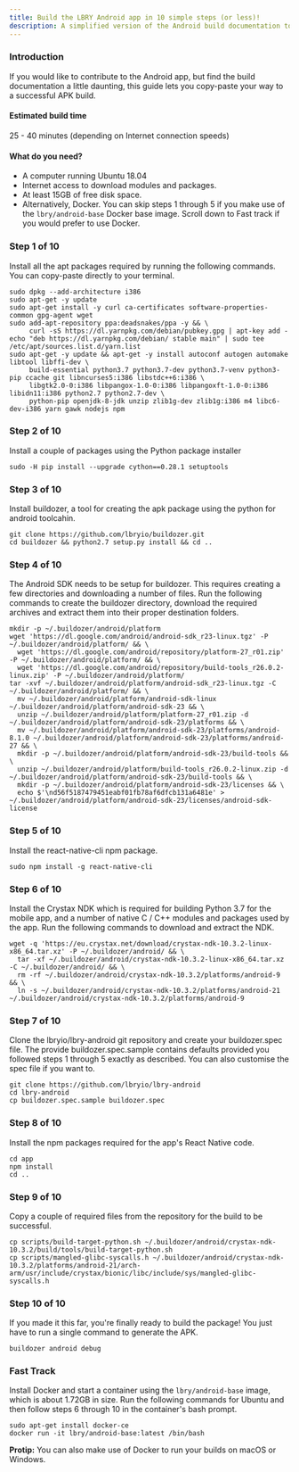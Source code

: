```yaml
---
title: Build the LBRY Android app in 10 simple steps (or less)!
description: A simplified version of the Android build documentation to get up and running as quickly as possible.
---
```


### Introduction
If you would like to contribute to the Android app, but find the build documentation a little daunting, this guide lets you copy-paste your way to a successful APK build.

#### Estimated build time
25 - 40 minutes (depending on Internet connection speeds)

#### What do you need?
* A computer running Ubuntu 18.04
* Internet access to download modules and packages.
* At least 15GB of free disk space.
* Alternatively, Docker. You can skip steps 1 through 5 if you make use of the `lbry/android-base` Docker base image. Scroll down to Fast track if you would prefer to use Docker.

### Step 1 of 10
Install all the apt packages required by running the following commands. You can copy-paste directly to your terminal.
```
sudo dpkg --add-architecture i386
sudo apt-get -y update
sudo apt-get install -y curl ca-certificates software-properties-common gpg-agent wget
sudo add-apt-repository ppa:deadsnakes/ppa -y && \
     curl -sS https://dl.yarnpkg.com/debian/pubkey.gpg | apt-key add -
echo "deb https://dl.yarnpkg.com/debian/ stable main" | sudo tee /etc/apt/sources.list.d/yarn.list
sudo apt-get -y update && apt-get -y install autoconf autogen automake libtool libffi-dev \
     build-essential python3.7 python3.7-dev python3.7-venv python3-pip ccache git libncurses5:i386 libstdc++6:i386 \
     libgtk2.0-0:i386 libpangox-1.0-0:i386 libpangoxft-1.0-0:i386 libidn11:i386 python2.7 python2.7-dev \
     python-pip openjdk-8-jdk unzip zlib1g-dev zlib1g:i386 m4 libc6-dev-i386 yarn gawk nodejs npm
```

### Step 2 of 10
Install a couple of packages using the Python package installer
```
sudo -H pip install --upgrade cython==0.28.1 setuptools
```

### Step 3 of 10
Install buildozer, a tool for creating the apk package using the python for android toolcahin.
```
git clone https://github.com/lbryio/buildozer.git
cd buildozer && python2.7 setup.py install && cd ..
```

### Step 4 of 10
The Android SDK needs to be setup for buildozer. This requires creating a few directories and downloading a number of files. Run the following commands to create the buildozer directory, download the required archives and extract them into their proper destination folders.

```
mkdir -p ~/.buildozer/android/platform
wget 'https://dl.google.com/android/android-sdk_r23-linux.tgz' -P ~/.buildozer/android/platform/ && \
  wget 'https://dl.google.com/android/repository/platform-27_r01.zip' -P ~/.buildozer/android/platform/ && \
  wget 'https://dl.google.com/android/repository/build-tools_r26.0.2-linux.zip' -P ~/.buildozer/android/platform/
tar -xvf ~/.buildozer/android/platform/android-sdk_r23-linux.tgz -C ~/.buildozer/android/platform/ && \
  mv ~/.buildozer/android/platform/android-sdk-linux ~/.buildozer/android/platform/android-sdk-23 && \
  unzip ~/.buildozer/android/platform/platform-27_r01.zip -d ~/.buildozer/android/platform/android-sdk-23/platforms && \
  mv ~/.buildozer/android/platform/android-sdk-23/platforms/android-8.1.0 ~/.buildozer/android/platform/android-sdk-23/platforms/android-27 && \
  mkdir -p ~/.buildozer/android/platform/android-sdk-23/build-tools && \
  unzip ~/.buildozer/android/platform/build-tools_r26.0.2-linux.zip -d ~/.buildozer/android/platform/android-sdk-23/build-tools && \
  mkdir -p ~/.buildozer/android/platform/android-sdk-23/licenses && \
  echo $'\nd56f5187479451eabf01fb78af6dfcb131a6481e' > ~/.buildozer/android/platform/android-sdk-23/licenses/android-sdk-license
```

### Step 5 of 10
Install the react-native-cli npm package.
```
sudo npm install -g react-native-cli
```

### Step 6 of 10
Install the Crystax NDK which is required for building Python 3.7 for the mobile app, and a number of native C / C++ modules and packages used by the app. Run the following commands to download and extract the NDK.
```
wget -q 'https://eu.crystax.net/download/crystax-ndk-10.3.2-linux-x86_64.tar.xz' -P ~/.buildozer/android/ && \
  tar -xf ~/.buildozer/android/crystax-ndk-10.3.2-linux-x86_64.tar.xz -C ~/.buildozer/android/ && \
  rm -rf ~/.buildozer/android/crystax-ndk-10.3.2/platforms/android-9 && \
  ln -s ~/.buildozer/android/crystax-ndk-10.3.2/platforms/android-21 ~/.buildozer/android/crystax-ndk-10.3.2/platforms/android-9
```

### Step 7 of 10
Clone the lbryio/lbry-android git repository and create your buildozer.spec file. The provide buildozer.spec.sample contains defaults provided you followed steps 1 through 5 exactly as described. You can also customise the spec file if you want to.
```
git clone https://github.com/lbryio/lbry-android
cd lbry-android
cp buildozer.spec.sample buildozer.spec
```

### Step 8 of 10
Install the npm packages required for the app's React Native code.
```
cd app
npm install
cd ..
```

### Step 9 of 10
Copy a couple of required files from the repository for the build to be successful.
```
cp scripts/build-target-python.sh ~/.buildozer/android/crystax-ndk-10.3.2/build/tools/build-target-python.sh
cp scripts/mangled-glibc-syscalls.h ~/.buildozer/android/crystax-ndk-10.3.2/platforms/android-21/arch-arm/usr/include/crystax/bionic/libc/include/sys/mangled-glibc-syscalls.h
```

### Step 10 of 10
If you made it this far, you're finally ready to build the package! You just have to run a single command to generate the APK.
```
buildozer android debug
```

### Fast Track
Install Docker and start a container using the `lbry/android-base` image, which is about 1.72GB in size. Run the following commands for Ubuntu and then follow steps 6 through 10 in the container's bash prompt.
```
sudo apt-get install docker-ce
docker run -it lbry/android-base:latest /bin/bash
```

**Protip:** You can also make use of Docker to run your builds on macOS or Windows.
